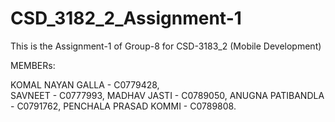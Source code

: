 # CSD_3182_2_Assignment-1
This is the Assignment-1 of Group-8 for CSD-3183_2 (Mobile Development)

MEMBERs:

KOMAL NAYAN GALLA - C0779428,  
SAVNEET - C0777993,
MADHAV JASTI - C0789050,
ANUGNA PATIBANDLA - C0791762,
PENCHALA PRASAD KOMMI - C0789808.
